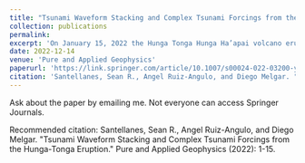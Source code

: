 ```yaml
---
title: "Tsunami Waveform Stacking and Complex Tsunami Forcings from the Hunga-Tonga Eruption"
collection: publications
permalink: 
excerpt: 'On January 15, 2022 the Hunga Tonga Hunga Ha’apai volcano erupted violently,'
date: 2022-12-14
venue: 'Pure and Applied Geophysics'
paperurl: 'https://link.springer.com/article/10.1007/s00024-022-03200-y'
citation: 'Santellanes, Sean R., Angel Ruiz-Angulo, and Diego Melgar. "Tsunami Waveform Stacking and Complex Tsunami Forcings from the Hunga-Tonga Eruption." Pure and Applied Geophysics (2022): 1-15.'
---
```



Ask about the paper by emailing me. Not everyone can access Springer Journals.

Recommended citation: Santellanes, Sean R., Angel Ruiz-Angulo, and Diego Melgar. "Tsunami Waveform Stacking and Complex Tsunami Forcings from the Hunga-Tonga Eruption." Pure and Applied Geophysics (2022): 1-15.
